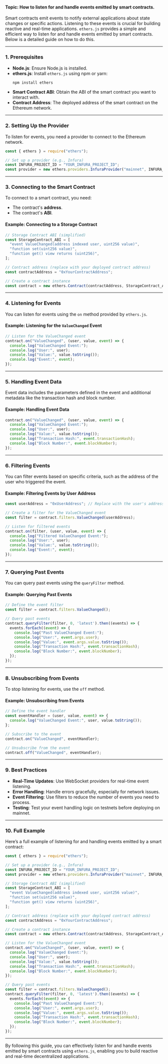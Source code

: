 #### **Topic:** How to listen for and handle events emitted by smart contracts.

Smart contracts emit events to notify external applications about state changes or specific actions. Listening to these events is crucial for building reactive and real-time applications. `ethers.js` provides a simple and efficient way to listen for and handle events emitted by smart contracts. Below is a detailed guide on how to do this.

---

### **1. Prerequisites**
- **Node.js**: Ensure Node.js is installed.
- **ethers.js**: Install `ethers.js` using npm or yarn:
  ```bash
  npm install ethers
  ```
- **Smart Contract ABI**: Obtain the ABI of the smart contract you want to interact with.
- **Contract Address**: The deployed address of the smart contract on the Ethereum network.

---

### **2. Setting Up the Provider**

To listen for events, you need a provider to connect to the Ethereum network.

```javascript
const { ethers } = require("ethers");

// Set up a provider (e.g., Infura)
const INFURA_PROJECT_ID = "YOUR_INFURA_PROJECT_ID";
const provider = new ethers.providers.InfuraProvider("mainnet", INFURA_PROJECT_ID);
```

---

### **3. Connecting to the Smart Contract**

To connect to a smart contract, you need:
- The contract's **address**.
- The contract's **ABI**.

#### **Example: Connecting to a Storage Contract**
```javascript
// Storage Contract ABI (simplified)
const StorageContract_ABI = [
  "event ValueChanged(address indexed user, uint256 value)",
  "function set(uint256 value)",
  "function get() view returns (uint256)",
];

// Contract address (replace with your deployed contract address)
const contractAddress = "0xYourContractAddress";

// Create a contract instance
const contract = new ethers.Contract(contractAddress, StorageContract_ABI, provider);
```

---

### **4. Listening for Events**

You can listen for events using the `on` method provided by `ethers.js`.

#### **Example: Listening for the `ValueChanged` Event**
```javascript
// Listen for the ValueChanged event
contract.on("ValueChanged", (user, value, event) => {
  console.log("ValueChanged Event:");
  console.log("User:", user);
  console.log("Value:", value.toString());
  console.log("Event:", event);
});
```

---

### **5. Handling Event Data**

Event data includes the parameters defined in the event and additional metadata like the transaction hash and block number.

#### **Example: Handling Event Data**
```javascript
contract.on("ValueChanged", (user, value, event) => {
  console.log("ValueChanged Event:");
  console.log("User:", user);
  console.log("Value:", value.toString());
  console.log("Transaction Hash:", event.transactionHash);
  console.log("Block Number:", event.blockNumber);
});
```

---

### **6. Filtering Events**

You can filter events based on specific criteria, such as the address of the user who triggered the event.

#### **Example: Filtering Events by User Address**
```javascript
const userAddress = "0xUserAddress"; // Replace with the user's address

// Create a filter for the ValueChanged event
const filter = contract.filters.ValueChanged(userAddress);

// Listen for filtered events
contract.on(filter, (user, value, event) => {
  console.log("Filtered ValueChanged Event:");
  console.log("User:", user);
  console.log("Value:", value.toString());
  console.log("Event:", event);
});
```

---

### **7. Querying Past Events**

You can query past events using the `queryFilter` method.

#### **Example: Querying Past Events**
```javascript
// Define the event filter
const filter = contract.filters.ValueChanged();

// Query past events
contract.queryFilter(filter, 0, 'latest').then((events) => {
  events.forEach((event) => {
    console.log("Past ValueChanged Event:");
    console.log("User:", event.args.user);
    console.log("Value:", event.args.value.toString());
    console.log("Transaction Hash:", event.transactionHash);
    console.log("Block Number:", event.blockNumber);
  });
});
```

---

### **8. Unsubscribing from Events**

To stop listening for events, use the `off` method.

#### **Example: Unsubscribing from Events**
```javascript
// Define the event handler
const eventHandler = (user, value, event) => {
  console.log("ValueChanged Event:", user, value.toString());
};

// Subscribe to the event
contract.on("ValueChanged", eventHandler);

// Unsubscribe from the event
contract.off("ValueChanged", eventHandler);
```

---

### **9. Best Practices**
- **Real-Time Updates**: Use WebSocket providers for real-time event listening.
- **Error Handling**: Handle errors gracefully, especially for network issues.
- **Event Filtering**: Use filters to reduce the number of events you need to process.
- **Testing**: Test your event handling logic on testnets before deploying on mainnet.

---

### **10. Full Example**

Here’s a full example of listening for and handling events emitted by a smart contract:

```javascript
const { ethers } = require("ethers");

// Set up a provider (e.g., Infura)
const INFURA_PROJECT_ID = "YOUR_INFURA_PROJECT_ID";
const provider = new ethers.providers.InfuraProvider("mainnet", INFURA_PROJECT_ID);

// Storage Contract ABI (simplified)
const StorageContract_ABI = [
  "event ValueChanged(address indexed user, uint256 value)",
  "function set(uint256 value)",
  "function get() view returns (uint256)",
];

// Contract address (replace with your deployed contract address)
const contractAddress = "0xYourContractAddress";

// Create a contract instance
const contract = new ethers.Contract(contractAddress, StorageContract_ABI, provider);

// Listen for the ValueChanged event
contract.on("ValueChanged", (user, value, event) => {
  console.log("ValueChanged Event:");
  console.log("User:", user);
  console.log("Value:", value.toString());
  console.log("Transaction Hash:", event.transactionHash);
  console.log("Block Number:", event.blockNumber);
});

// Query past events
const filter = contract.filters.ValueChanged();
contract.queryFilter(filter, 0, 'latest').then((events) => {
  events.forEach((event) => {
    console.log("Past ValueChanged Event:");
    console.log("User:", event.args.user);
    console.log("Value:", event.args.value.toString());
    console.log("Transaction Hash:", event.transactionHash);
    console.log("Block Number:", event.blockNumber);
  });
});
```

---

By following this guide, you can effectively listen for and handle events emitted by smart contracts using `ethers.js`, enabling you to build reactive and real-time decentralized applications.